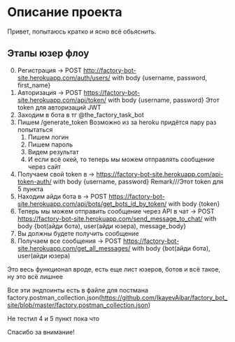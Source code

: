 # Описание проекта
Привет, попытаюсь кратко и ясно всё обьяснить.

## Этапы юзер флоу

0. Регистрация -> POST http://factory-bot-site.herokuapp.com/auth/users/  with body  {username, password, first_name}
1. Авторизация -> POST https://factory-bot-site.herokuapp.com/api/token/ with body  {username, password}  Этот token для авторизаций JWT
2. Заходим в бота в тг @the_factory_task_bot
3. Пишем /generate_token  Возможно из за heroku придётся пару раз попытаться
    1. Пишем логин
    2. Пишем пароль
    3. Видем результат
    4. И если всё окей, то теперь мы можем отправлять сообщение через сайт
4. Получаем свой token в  -> https://factory-bot-site.herokuapp.com/api-token-auth/  with body  {username, password}  Remark///Этот token для 5 пункта
5. Находим айди бота в  -> POST https://factory-bot-site.herokuapp.com/api/bots/get_bots_id_by_token/   with body  {token}
6. Теперь мы можем отправить сообщение через API в чат -> POST https://factory-bot-site.herokuapp.com/send_message_to_chat/ with body  {bot(айди бота), user(айди юзера), message_body}
7. Вы должны будете получить сообщение
8. Получаем все сообщения -> POST https://factory-bot-site.herokuapp.com/get_all_messages/ with body  {bot(айди бота), user(айди юзера)

Это весь функционал вроде, есть еще лист юзеров, ботов и всё такое, ну это всё лишнее

Все эти эндпоинты есть в файле для постмана factory.postman_collection.json(https://github.com/IkayevAibar/factory_bot_site/blob/master/factory.postman_collection.json)

Не тестил 4 и 5 пункт пока что

Спасибо за внимание!
